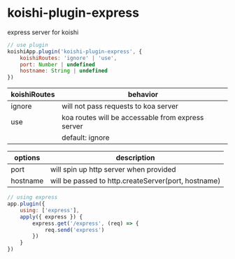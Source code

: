 # koishi-plugin-express

express server for koishi

```javascript
// use plugin
koishiApp.plugin('koishi-plugin-express', {
    koishiRoutes: 'ignore' | 'use',
    port: Number | undefined
    hostname: String | undefined
})
```
|koishiRoutes|behavior|
|--|--|
|ignore| will not pass requests to koa server|
|use| koa routes will be accessable from express server|
||default: ignore|

|options|description|
|--|--|
|port|will spin up http server when provided|
|hostname|will be passed to http.createServer(port, hostname)|

```javascript
// using express
app.plugin({
    using: ['express'],
    apply({ express }) {
        express.get('/express', (req) => {
            req.send('express')
        })
    }
})
```